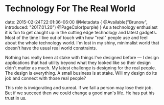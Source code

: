 # Technology For The Real World
date: 2015-02-24T22:01:36-06:00
@Metadata {
  @Available("Brunow", introduced: "2017.01.20")
  @PageColor(purple)
}
As a technology enthusiast it is fun to get caught up in the cutting edge technology and latest gadgets. Most of the time I live out of touch with how "real" people use and feel about the whole technology world. I'm lost in my shiny, minimalist world that doesn't have the usual real world constraints.

Nothing has really been at stake with things I've designed before &mdash; I design applications that had utility beyond what they looked like so their design didn't matter as much. My latest challenge is designing for the real people. The design is everything. A small business is at stake. Will my design do its job and connect with those real people?

This role is invigorating and surreal. If we fail a person may lose their job. But if we succeed then we could change a good man's life. He has put his trust in us.
